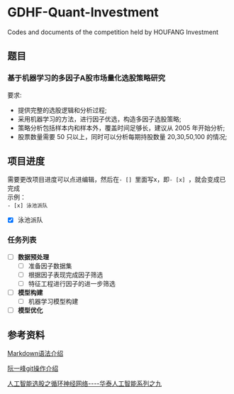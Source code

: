 # GDHF-Quant-Investment
Codes and documents of the competition held by HOUFANG Investment

## 题目

### 基于机器学习的多因子A股市场量化选股策略研究

要求:

- 提供完整的选股逻辑和分析过程;         
- 采用机器学习的方法，进行因子优选，构造多因子选股策略; 
- 策略分析包括样本内和样本外，覆盖时间足够长，建议从 2005 年开始分析;
- 股票数量需要 50 只以上，同时可以分析每期持股数量 20,30,50,100 的情况;

## 项目进度

需要更改项目进度可以点进编辑，然后在`- [] `里面写x，即`- [x] `，就会变成已完成         
示例：                  
`- [x] 泳池派队`
- [x] 泳池派队

### 任务列表
- [ ] **数据预处理**
  - [ ] 准备因子数据集
  - [ ] 根据因子表现完成因子筛选
  - [ ] 特征工程进行因子的进一步筛选
  
- [ ] **模型构建**
  - [ ] 机器学习模型构建
 
- [ ] **模型优化** 

## 参考资料

[Markdown语法介绍](https://www.runoob.com/markdown/md-tutorial.html)      

[阮一峰git操作介绍](http://www.ruanyifeng.com/blog/2018/10/git-internals.html)      

[人工智能选股之循环神经网络----华泰人工智能系列之九](https://mp.weixin.qq.com/s/YGFZRqxerpplXzv2FqNGqQ)
